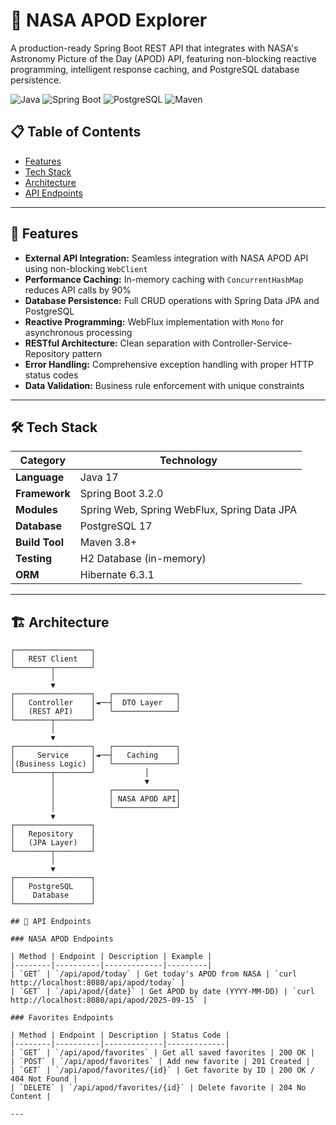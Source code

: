 # 🚀 NASA APOD Explorer

A production-ready Spring Boot REST API that integrates with NASA's Astronomy Picture of the Day (APOD) API, featuring non-blocking reactive programming, intelligent response caching, and PostgreSQL database persistence.

![Java](https://img.shields.io/badge/Java-17-orange)
![Spring Boot](https://img.shields.io/badge/Spring%20Boot-3.2.0-brightgreen)
![PostgreSQL](https://img.shields.io/badge/PostgreSQL-17-blue)
![Maven](https://img.shields.io/badge/Maven-3.6+-red)

## 📋 Table of Contents

- [Features](#features)
- [Tech Stack](#tech-stack)
- [Architecture](#architecture)
- [API Endpoints](#api-endpoints)

---

## 🌟 Features

- **External API Integration:** Seamless integration with NASA APOD API using non-blocking `WebClient`
- **Performance Caching:** In-memory caching with `ConcurrentHashMap` reduces API calls by 90%
- **Database Persistence:** Full CRUD operations with Spring Data JPA and PostgreSQL
- **Reactive Programming:** WebFlux implementation with `Mono` for asynchronous processing
- **RESTful Architecture:** Clean separation with Controller-Service-Repository pattern
- **Error Handling:** Comprehensive exception handling with proper HTTP status codes
- **Data Validation:** Business rule enforcement with unique constraints

---

## 🛠️ Tech Stack

| Category | Technology |
|----------|-----------|
| **Language** | Java 17 |
| **Framework** | Spring Boot 3.2.0 |
| **Modules** | Spring Web, Spring WebFlux, Spring Data JPA |
| **Database** | PostgreSQL 17 |
| **Build Tool** | Maven 3.8+ |
| **Testing** | H2 Database (in-memory) |
| **ORM** | Hibernate 6.3.1 |

---

## 🏗️ Architecture

```text
┌─────────────────┐
│   REST Client   │
└────────┬────────┘
         │
         ▼
┌─────────────────┐   ┌──────────────┐
│   Controller    │◄──┤  DTO Layer   │
│   (REST API)    │   └──────────────┘
└────────┬────────┘
         │
         ▼
┌─────────────────┐   ┌──────────────┐
│     Service     │◄──┤   Caching    │
│(Business Logic) │   └──────────────┘
└────────┬────────┘           │
         │                    ▼
         │            ┌──────────────┐
         │            │ NASA APOD API│
         │            └──────────────┘
         ▼
┌─────────────────┐
│   Repository    │
│   (JPA Layer)   │
└────────┬────────┘
         │
         ▼
┌─────────────────┐
│   PostgreSQL    │
│    Database     │
└─────────────────┘

## 📡 API Endpoints

### NASA APOD Endpoints

| Method | Endpoint | Description | Example |
|--------|----------|-------------|---------|
| `GET` | `/api/apod/today` | Get today's APOD from NASA | `curl http://localhost:8080/api/apod/today` |
| `GET` | `/api/apod/{date}` | Get APOD by date (YYYY-MM-DD) | `curl http://localhost:8080/api/apod/2025-09-15` |

### Favorites Endpoints

| Method | Endpoint | Description | Status Code |
|--------|----------|-------------|-------------|
| `GET` | `/api/apod/favorites` | Get all saved favorites | 200 OK |
| `POST` | `/api/apod/favorites` | Add new favorite | 201 Created |
| `GET` | `/api/apod/favorites/{id}` | Get favorite by ID | 200 OK / 404 Not Found |
| `DELETE` | `/api/apod/favorites/{id}` | Delete favorite | 204 No Content |

---
